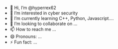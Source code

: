 - 👋 Hi, I’m @hyperrex62 
- 👀 I’m interested in cyber security
- 🌱 I’m currently learning C++, Python, Javascript....
- 💞️ I’m looking to collaborate on ...
- 📫 How to reach me ...
- 😄 Pronouns: ...
- ⚡ Fun fact: ...

<!---
hyperrex62/hyperrex62 is a ✨ special ✨ repository because its `README.md` (this file) appears on your GitHub profile.
You can click the Preview link to take a look at your changes.
--->
